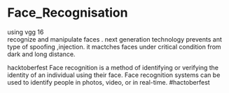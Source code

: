 # Face_Recognisation
using vgg 16  
recognize and manipulate faces .
next generation technology prevents ant type of spoofing ,injection.
it mactches faces under critical condition from dark and long distance.

hacktoberfest
Face recognition is a method of identifying or verifying the identity of an individual using their face. Face recognition systems can be used to identify people in photos, video, or in real-time.
#hactoberfest
